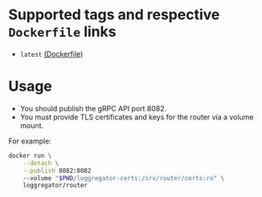 
# Supported tags and respective `Dockerfile` links

- `latest` [(Dockerfile)][latest-dockerfile]

# Usage

- You should publish the gRPC API port 8082.
- You must provide TLS certificates and keys for the router via a volume mount.

For example:

```bash
docker run \
    --detach \
    --publish 8082:8082
    --volume "$PWD/loggregator-certs:/srv/router/certs:ro" \
    loggregator/router
```

[latest-dockerfile]: https://github.com/cloudfoundry/loggregator-ci/blob/master/docker-images/router/Dockerfile
